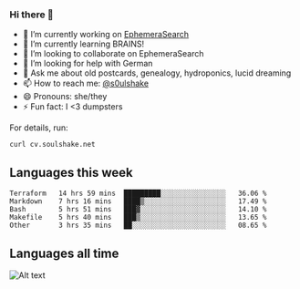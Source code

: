### Hi there 👋

<!--
**soulshake/soulshake** is a ✨ _special_ ✨ repository because its `README.md` (this file) appears on your GitHub profile.

Here are some ideas to get you started:

- 🔭 I’m currently working on ...
- 🌱 I’m currently learning ...
- 👯 I’m looking to collaborate on ...
- 🤔 I’m looking for help with ...
- 💬 Ask me about ...
- 📫 How to reach me: ...
- 😄 Pronouns: ...
- ⚡ Fun fact: ...
-->


- 🔭 I’m currently working on [EphemeraSearch](https://www.ephemerasearch.com/)
- 🌱 I’m currently learning BRAINS!
- 👯 I’m looking to collaborate on EphemeraSearch
- 🤔 I’m looking for help with German
- 💬 Ask me about old postcards, genealogy, hydroponics, lucid dreaming
- 📫 How to reach me: [@s0ulshake](https://twitter.com/soulshake)
- 😄 Pronouns: she/they
- ⚡ Fun fact: I <3 dumpsters

For details, run:

```
curl cv.soulshake.net
```

## Languages this week

<!--START_SECTION:waka-->
```text
Terraform   14 hrs 59 mins  █████████░░░░░░░░░░░░░░░░   36.06 % 
Markdown    7 hrs 16 mins   ████▒░░░░░░░░░░░░░░░░░░░░   17.49 % 
Bash        5 hrs 51 mins   ███▓░░░░░░░░░░░░░░░░░░░░░   14.10 % 
Makefile    5 hrs 40 mins   ███▒░░░░░░░░░░░░░░░░░░░░░   13.65 % 
Other       3 hrs 35 mins   ██░░░░░░░░░░░░░░░░░░░░░░░   08.65 % 
```
<!--END_SECTION:waka-->

## Languages all time
![Alt text](https://wakatime.com/share/@aj/6aa10b67-a5e9-4fb1-acaf-8692f4385172.svg)

